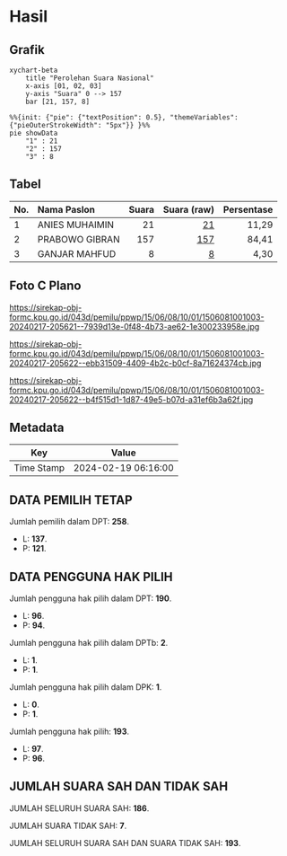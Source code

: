 # Hasil

## Grafik

```mermaid
xychart-beta
    title "Perolehan Suara Nasional"
    x-axis [01, 02, 03]
    y-axis "Suara" 0 --> 157
    bar [21, 157, 8]
```

```mermaid
%%{init: {"pie": {"textPosition": 0.5}, "themeVariables": {"pieOuterStrokeWidth": "5px"}} }%%
pie showData
    "1" : 21
    "2" : 157
    "3" : 8
```

## Tabel

| No. | Nama Paslon    | Suara | Suara (raw) | Persentase |
|:--- |:-------------- | -----:| -----------:| ----------:|
| 1   | ANIES MUHAIMIN | 21    | [21][p-1]   | 11,29      |
| 2   | PRABOWO GIBRAN | 157   | [157][p-2]  | 84,41      |
| 3   | GANJAR MAHFUD  | 8     | [8][p-3]    | 4,30       |


[p-1]: https://github.com/gigit-pemilu/pemilu-2024/blob/main/pilpres/hitung-suara/sub/15-jambi/sub/06-tanjung-jabung-barat/sub/08-renah-mendaluh/sub/1001-lubuk-kambing/sub/003-tps/sub/paslon-1.txt
[p-2]: https://github.com/gigit-pemilu/pemilu-2024/blob/main/pilpres/hitung-suara/sub/15-jambi/sub/06-tanjung-jabung-barat/sub/08-renah-mendaluh/sub/1001-lubuk-kambing/sub/003-tps/sub/paslon-2.txt
[p-3]: https://github.com/gigit-pemilu/pemilu-2024/blob/main/pilpres/hitung-suara/sub/15-jambi/sub/06-tanjung-jabung-barat/sub/08-renah-mendaluh/sub/1001-lubuk-kambing/sub/003-tps/sub/paslon-3.txt

## Foto C Plano

https://sirekap-obj-formc.kpu.go.id/043d/pemilu/ppwp/15/06/08/10/01/1506081001003-20240217-205621--7939d13e-0f48-4b73-ae62-1e300233958e.jpg

https://sirekap-obj-formc.kpu.go.id/043d/pemilu/ppwp/15/06/08/10/01/1506081001003-20240217-205622--ebb31509-4409-4b2c-b0cf-8a71624374cb.jpg

https://sirekap-obj-formc.kpu.go.id/043d/pemilu/ppwp/15/06/08/10/01/1506081001003-20240217-205622--b4f515d1-1d87-49e5-b07d-a31ef6b3a62f.jpg


## Metadata

| Key        | Value               |
| ---------- | ------------------- |
| Time Stamp | 2024-02-19 06:16:00 |


## DATA PEMILIH TETAP

Jumlah pemilih dalam DPT: **258**.
 * L: **137**.
 * P: **121**.

## DATA PENGGUNA HAK PILIH

Jumlah pengguna hak pilih dalam DPT: **190**.
 * L: **96**.
 * P: **94**.

Jumlah pengguna hak pilih dalam DPTb: **2**.
 * L: **1**.
 * P: **1**.

Jumlah pengguna hak pilih dalam DPK: **1**.
 * L: **0**.
 * P: **1**.

Jumlah pengguna hak pilih: **193**.
 * L: **97**.
 * P: **96**.

## JUMLAH SUARA SAH DAN TIDAK SAH

JUMLAH SELURUH SUARA SAH: **186**.

JUMLAH SUARA TIDAK SAH: **7**.

JUMLAH SELURUH SUARA SAH DAN SUARA TIDAK SAH: **193**.


